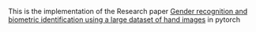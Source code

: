 This is the implementation of the Research paper [Gender recognition and biometric identification using a large dataset of hand images](https://sites.google.com/view/11khands) in pytorch
